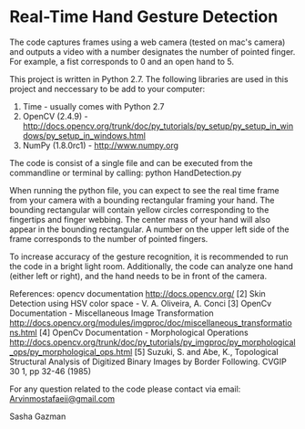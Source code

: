 Real-Time Hand Gesture Detection
================================
The code captures frames using a web camera (tested on mac's camera) and outputs a video with a number designates the number of pointed finger. For example, a fist corresponds to 0 and an open hand to 5.

This project is written in Python 2.7. The following libraries are used in this project and neccessary to be add to your computer:
1) Time - usually comes with Python 2.7
2) OpenCV (2.4.9) - http://docs.opencv.org/trunk/doc/py_tutorials/py_setup/py_setup_in_windows/py_setup_in_windows.html
3) NumPy (1.8.0rc1) - http://www.numpy.org

The code is consist of a single file and can be executed from the commandline or terminal by calling: python HandDetection.py

When running the python file, you can expect to see the real time frame from your camera with a bounding rectangular framing your hand. The bounding rectangular will contain yellow circles corresponding to the fingertips and finger webbing. The center mass of your hand will also appear in the bounding rectangular. A number on the upper left side of the frame corresponds to the number of pointed fingers.

To increase accuracy of the gesture recognition, it is recommended to run the code in a bright light room. Additionally, the code can analyze one hand (either left or right), and the hand needs to be in front of the camera.

References:
opencv documentation http://docs.opencv.org/
[2] Skin Detection using HSV color space - V. A. Oliveira, A. Conci
[3] OpenCv Documentation - Miscellaneous Image Transformation
http://docs.opencv.org/modules/imgproc/doc/miscellaneous_transformations.html
[4] OpenCv Documentation - Morphological Operations http://docs.opencv.org/trunk/doc/py_tutorials/py_imgproc/py_morphological_ops/py_morphological_ops.html
[5] Suzuki, S. and Abe, K., Topological Structural Analysis of Digitized Binary Images by Border Following. CVGIP 30 1, pp 32-46 (1985)

For any question related to the code please contact via email:
Arvinmostafaeii@gmail.com

Sasha Gazman
 
